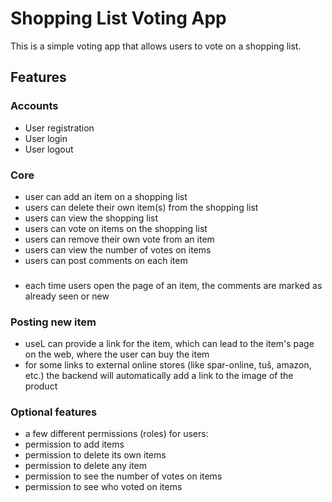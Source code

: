 # Shopping List Voting App

This is a simple voting app that allows users to vote on a shopping list.

## Features

### Accounts

- User registration
- User login
- User logout

### Core

- user can add an item on a shopping list
- users can delete their own item(s) from the shopping list
- users can view the shopping list
- users can vote on items on the shopping list
- users can remove their own vote from an item
- users can view the number of votes on items
- users can post comments on each item

###

- each time users open the page of an item, the comments are marked as already seen or new

### Posting new item

- useL can provide a link for the item, which can lead to the item's page on the web, where the user can buy the item
- for some links to external online stores (like spar-online, tuš, amazon, etc.) the backend will automatically add a
  link to the image of the product

### Optional features
  - a few different permissions (roles) for users:
  - permission to add items
  - permission to delete its own items
  - permission to delete any item
  - permission to see the number of votes on items
  - permission to see who voted on items
